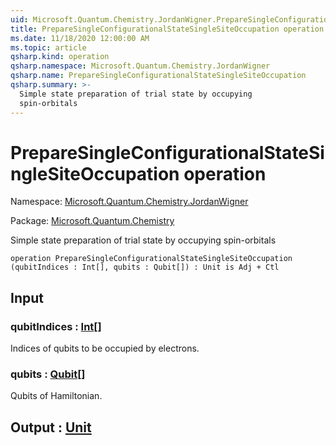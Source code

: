 ```yaml
---
uid: Microsoft.Quantum.Chemistry.JordanWigner.PrepareSingleConfigurationalStateSingleSiteOccupation
title: PrepareSingleConfigurationalStateSingleSiteOccupation operation
ms.date: 11/18/2020 12:00:00 AM
ms.topic: article
qsharp.kind: operation
qsharp.namespace: Microsoft.Quantum.Chemistry.JordanWigner
qsharp.name: PrepareSingleConfigurationalStateSingleSiteOccupation
qsharp.summary: >-
  Simple state preparation of trial state by occupying
  spin-orbitals
---
```


# PrepareSingleConfigurationalStateSingleSiteOccupation operation

Namespace: [Microsoft.Quantum.Chemistry.JordanWigner](xref:Microsoft.Quantum.Chemistry.JordanWigner)

Package: [Microsoft.Quantum.Chemistry](https://nuget.org/packages/Microsoft.Quantum.Chemistry)


Simple state preparation of trial state by occupyingspin-orbitals

```qsharp
operation PrepareSingleConfigurationalStateSingleSiteOccupation (qubitIndices : Int[], qubits : Qubit[]) : Unit is Adj + Ctl
```


## Input

### qubitIndices : [Int](xref:microsoft.quantum.lang-ref.int)[]

Indices of qubits to be occupied by electrons.


### qubits : [Qubit](xref:microsoft.quantum.lang-ref.qubit)[]

Qubits of Hamiltonian.



## Output : [Unit](xref:microsoft.quantum.lang-ref.unit)

